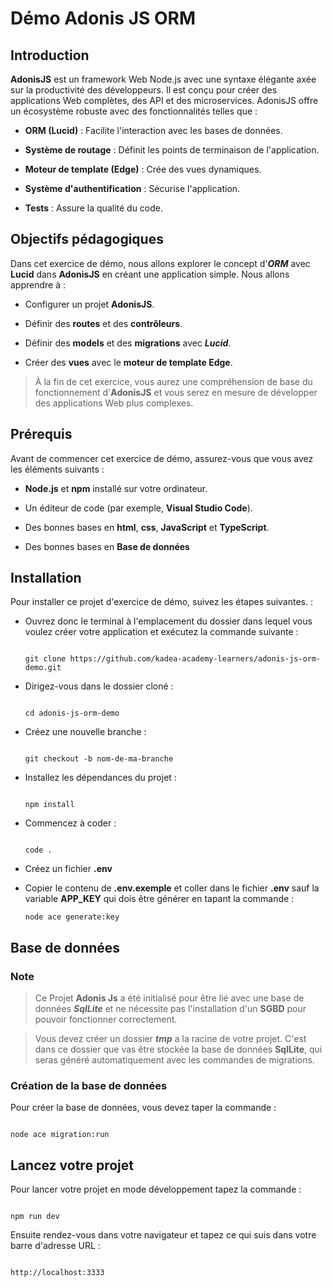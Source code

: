 # Démo Adonis JS ORM

  

## Introduction

**AdonisJS** est un framework Web Node.js avec une syntaxe élégante axée sur la productivité des développeurs. Il est conçu pour créer des applications Web complètes, des API et des microservices. AdonisJS offre un écosystème robuste avec des fonctionnalités telles que :

-  **ORM (Lucid)** : Facilite l'interaction avec les bases de données.

-  **Système de routage** : Définit les points de terminaison de l'application.

-  **Moteur de template (Edge)** : Crée des vues dynamiques.

-  **Système d'authentification** : Sécurise l'application.

-  **Tests** : Assure la qualité du code.

  

## Objectifs pédagogiques

Dans cet exercice de démo, nous allons explorer le concept d'***ORM*** avec **Lucid** dans **AdonisJS** en créant une application simple. Nous allons apprendre à :

- Configurer un projet **AdonisJS**.

- Définir des **routes** et des **contrôleurs**.

- Définir des **models** et des **migrations** avec ***Lucid***.

- Créer des **vues** avec le **moteur de template Edge**.

  

> À la fin de cet exercice, vous aurez une compréhension de base du fonctionnement d'**AdonisJS** et vous serez en mesure de développer des applications Web plus complexes.

  

## Prérequis

Avant de commencer cet exercice de démo, assurez-vous que vous avez les éléments suivants :

-  **Node.js** et **npm** installé sur votre ordinateur.

- Un éditeur de code (par exemple, **Visual Studio Code**).

- Des bonnes bases en **html**, **css**, **JavaScript** et **TypeScript**.

- Des bonnes bases en **Base de données**


## Installation

Pour installer ce projet d'exercice de démo, suivez les étapes suivantes. :

  

- Ouvrez donc le terminal à l'emplacement du dossier dans lequel vous voulez créer votre application et exécutez la commande suivante :

	```

	git clone https://github.com/kadea-academy-learners/adonis-js-orm-demo.git

	```

- Dirigez-vous dans le dossier cloné :

	```

	cd adonis-js-orm-demo

	```

- Créez une nouvelle branche :

	```

	git checkout -b nom-de-ma-branche

	```

  

- Installez les dépendances du projet :

	```

	npm install

	```

- Commencez à coder :

	```

	code .

	``` 


- Créez un fichier **.env**

- Copier le contenu de **.env.exemple** et coller dans le fichier **.env** sauf la variable **APP_KEY** qui dois être générer en tapant la commande :
    ```
    node ace generate:key
    ``` 

## Base de données

### Note

> Ce Projet **Adonis Js** a été initialisé pour être lié avec une base de données ***SqlLite*** et ne nécessite pas l'installation d'un **SGBD** pour pouvoir fonctionner correctement.

> Vous devez créer un dossier ***tmp*** a la racine de votre projet. C'est dans ce dossier que vas être stockée la base de données **SqlLite**, qui seras généré automatiquement avec les commandes de migrations.
  
### Création de la base de données

Pour créer la base de données, vous devez taper la commande :

```

node ace migration:run

```

## Lancez votre projet

Pour lancer votre projet en mode développement tapez la commande :

```

npm run dev

```

Ensuite rendez-vous dans votre navigateur et tapez ce qui suis dans votre barre d'adresse URL :

```

http://localhost:3333

```